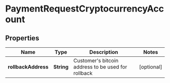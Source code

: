 
# PaymentRequestCryptocurrencyAccount

## Properties
Name | Type | Description | Notes
------------ | ------------- | ------------- | -------------
**rollbackAddress** | **String** | Customer&#39;s bitcoin address to be used for rollback |  [optional]



